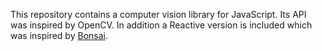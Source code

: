 
This repository contains a computer vision library for JavaScript. Its API was inspired by OpenCV. In addition a Reactive version is included which was inspired by [Bonsai](https://bitbucket.org/horizongir/bonsai).